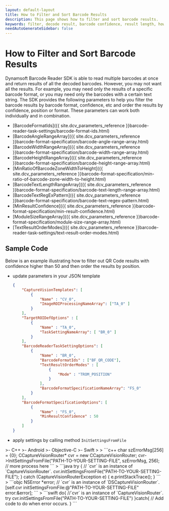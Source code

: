 ```yaml
---
layout: default-layout
title: How to Filter and Sort Barcode Results
description: This page shows how to filter and sort barcode results.
keywords: filter, decode result, barcode confidence, result length, how-to guides
needAutoGenerateSidebar: false
---
```



# How to Filter and Sort Barcode Results

Dynamsoft Barcode Reader SDK is able to read multiple barcodes at once and return results of all the decoded barcodes. However, you may not want all the results. For example, you may need only the results of a specific barcode format, or you may need only the barcodes with a certain text string. The SDK provides the following parameters to help you filter the barcode results by barcode format, confidence, etc and order the results by confidence, position or format. These parameters can work both individually and in combination.

* [BarcodeFormatIds]({{ site.dcv_parameters_reference }}barcode-reader-task-settings/barcode-format-ids.html)
* [BarcodeAngleRangeArray]({{ site.dcv_parameters_reference }}barcode-format-specification/barcode-angle-range-array.html)
* [BarcodeWidthRangeArray]({{ site.dcv_parameters_reference }}barcode-format-specification/barcode-width-range-array.html)
* [BarcodeHeightRangeArray]({{ site.dcv_parameters_reference }}barcode-format-specification/barcode-height-range-array.html)
* [MinRatioOfBarcodeZoneWidthToHeight]({{ site.dcv_parameters_reference }}barcode-format-specification/min-ratio-of-barcode-zone-width-to-height.html)
* [BarcodeTextLengthRangeArray]({{ site.dcv_parameters_reference }}barcode-format-specification/barcode-text-length-range-array.html)
* [BarcodeTextRegExPattern]({{ site.dcv_parameters_reference }}barcode-format-specification/barcode-text-regex-pattern.html)
* [MinResultConfidence]({{ site.dcv_parameters_reference }}barcode-format-specification/min-result-confidence.html)
* [ModuleSizeRangeArray]({{ site.dcv_parameters_reference }}barcode-format-specification/module-size-range-array.html)
* [TextResultOrderModes]({{ site.dcv_parameters_reference }}barcode-reader-task-settings/text-result-order-modes.html)


## Sample Code

Below is an example illustrating how to filter out QR Code results with confidence higher than 50 and then order the results by position.

* update parameters in your JSON template

    ```json
    {
        "CaptureVisionTemplates": [
            {
                "Name" : "CV_0",
                "ImageROIProcessingNameArray": ["TA_0" ]
            }       
        ],
        "TargetROIDefOptions" : [
            {
                "Name" : "TA_0",
                "TaskSettingNameArray": [ "BR_0" ]
            }
        ],
        "BarcodeReaderTaskSettingOptions": [
            {
                "Name" : "BR_0",
                "BarcodeFormatIds" : ["BF_QR_CODE"],
                "TextResultOrderModes" : [
                    {
                        "Mode" : "TROM_POSITION"
                    }
                ],
                "BarcodeFormatSpecificationNameArray": "FS_0"
            }
        ],
        "BarcodeFormatSpecificationOptions": [
            {
                "Name" : "FS_0",
                "MinResultConfidence" : 50
            }
        ]
    }
    ```

* apply settings by calling method `InitSettingsFromFile`

<div class="sample-code-prefix template2"></div>
   >- C++
   >- Android
   >- Objective-C
   >- Swift
   >
>
```c++
char szErrorMsg[256] = {0};
CCaptureVisionRouter* cvr = new CCaptureVisionRouter;
cvr->InitSettingsFromFile("PATH-TO-YOUR-SETTING-FILE", szErrorMsg, 256);
// more process here
```
>
```java
try {
   // `cvr` is an instance of `CaptureVisionRouter`.
   cvr.initSettingsFromFile("PATH-TO-YOUR-SETTING-FILE");
} catch (CaptureVisionRouterException e) {
   e.printStackTrace();
}
```
>
```objc
NSError *error;
// `cvr` is an instance of `DSCaptureVisionRouter`.
[self.cvr initSettingsFromFile:@"PATH-TO-YOUR-SETTING-FILE" error:&error];
```
>
```swift
do{
   //`cvr` is an instance of `CaptureVisionRouter`.
   try cvr.initSettingsFromFile("PATH-TO-YOUR-SETTING-FILE")
}catch{
   // Add code to do when error occurs.
}
```
